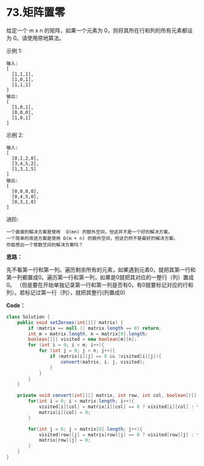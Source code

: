 # 73.矩阵置零

给定一个 m x n 的矩阵，如果一个元素为 0，则将其所在行和列的所有元素都设为 0。请使用原地算法。

示例 1:
```
输入: 
[
  [1,1,1],
  [1,0,1],
  [1,1,1]
]
输出: 
[
  [1,0,1],
  [0,0,0],
  [1,0,1]
]
```
示例 2:
```
输入: 
[
  [0,1,2,0],
  [3,4,5,2],
  [1,3,1,5]
]
输出: 
[
  [0,0,0,0],
  [0,4,5,0],
  [0,3,1,0]
]
```
进阶:
```
一个直接的解决方案是使用  O(mn) 的额外空间，但这并不是一个好的解决方案。
一个简单的改进方案是使用 O(m + n) 的额外空间，但这仍然不是最好的解决方案。
你能想出一个常数空间的解决方案吗？
```
**思路：**

先不看第一行和第一列。遍历剩余所有的元素，如果遇到元素0，就把其第一行和第一列都置成0。遍历第一行和第一列，如果是0就把其对应的一整行（列）置成0。 （但是要在开始单独记录第一行和第一列是否有0，有0就要标记对应的行和列）。若标记过第一行（列），就把其整行(列置成0)

**Code：**
```java
class Solution {
    public void setZeroes(int[][] matrix) {
        if (matrix == null || matrix.length == 0) return;
        int m = matrix.length, n = matrix[0].length;
        boolean[][] visited = new boolean[m][n];
        for (int i = 0; i < m; i++){
            for (int j = 0; j < n; j++){
                if (matrix[i][j] == 0 && !visited[i][j]){
                    convert(matrix, i, j, visited);
                }
            }
        }
    }

    private void convert(int[][] matrix, int row, int col, boolean[][] visited){
        for(int i = 0; i < matrix.length; i++){
            visited[i][col] = matrix[i][col] == 0 ? visited[i][col] : true;
            matrix[i][col] = 0;
        }

        for(int j = 0; j < matrix[0].length; j++){
            visited[row][j] = matrix[row][j] == 0 ? visited[row][j] : true;
            matrix[row][j] = 0;
        }
    }
}
```